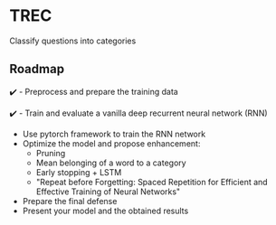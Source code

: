 # TREC
Classify questions into categories


## Roadmap
:heavy_check_mark: - Preprocess and prepare the training data

:heavy_check_mark: - Train and evaluate a vanilla deep recurrent neural network (RNN)
- Use pytorch framework to train the RNN network
- Optimize the model and propose enhancement:
	- Pruning
	- Mean belonging of a word to a category
	- Early stopping + LSTM
	- "Repeat before Forgetting: Spaced Repetition for Efficient and Effective Training of Neural Networks"
- Prepare the final defense
- Present your model and the obtained results
